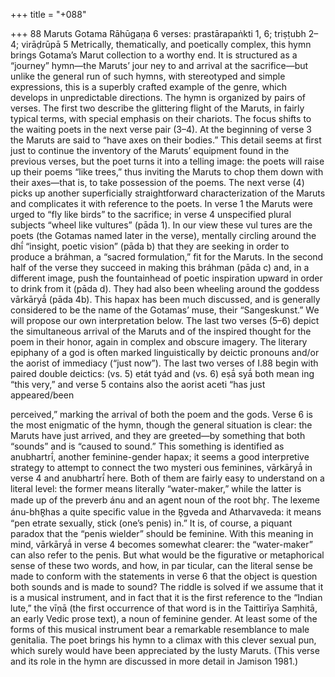 +++
title = "+088"

+++
88
Maruts
Gotama Rāhūgaṇa
6 verses: prastārapaṅkti 1, 6; triṣṭubh 2–4; virāḍrūpā 5
Metrically, thematically, and poetically complex, this hymn brings Gotama’s Marut  collection to a worthy end. It is structured as a “journey” hymn—the Maruts’ jour ney to and arrival at the sacrifice—but unlike the general run of such hymns, with  stereotyped and simple expressions, this is a superbly crafted example of the genre,  which develops in unpredictable directions.
The hymn is organized by pairs of verses. The first two describe the glittering  flight of the Maruts, in fairly typical terms, with special emphasis on their chariots.  The focus shifts to the waiting poets in the next verse pair (3–4). At the beginning  of verse 3 the Maruts are said to “have axes on their bodies.” This detail seems at  first just to continue the inventory of the Maruts’ equipment found in the previous  verses, but the poet turns it into a telling image: the poets will raise up their poems  “like trees,” thus inviting the Maruts to chop them down with their axes—that is,  to take possession of the poems. The next verse (4) picks up another superficially  straightforward characterization of the Maruts and complicates it with reference to  the poets. In verse 1 the Maruts were urged to “fly like birds” to the sacrifice; in verse  4 unspecified plural subjects “wheel like vultures” (pāda 1). In our view these vul tures are the poets (the Gotamas named later in the verse), mentally circling around  the dhī́ “insight, poetic vision” (pāda b) that they are seeking in order to produce a  bráhman, a “sacred formulation,” fit for the Maruts. In the second half of the verse  they succeed in making this bráhman (pāda c) and, in a different image, push the  fountainhead of poetic inspiration upward in order to drink from it (pāda d). They  had also been wheeling around the goddess vārkāryā́ (pāda 4b). This hapax has  been much discussed, and is generally considered to be the name of the Gotamas’  muse, their “Sangeskunst.” We will propose our own interpretation below.
The last two verses (5–6) depict the simultaneous arrival of the Maruts and of  the inspired thought for the poem in their honor, again in complex and obscure  imagery. The literary epiphany of a god is often marked linguistically by deictic  pronouns and/or the aorist of immediacy (“just now”). The last two verses of I.88  begin with paired double deictics: (vs. 5) etát tyád and (vs. 6) eṣā́ syā́ both mean
ing “this very,” and verse 5 contains also the aorist aceti “has just appeared/been

perceived,” marking the arrival of both the poem and the gods. Verse 6 is the most  enigmatic of the hymn, though the general situation is clear: the Maruts have just  arrived, and they are greeted—by something that both “sounds” and is “caused  to sound.” This something is identified as anubhartrī́, another feminine-gender  hapax; it seems a good interpretive strategy to attempt to connect the two mysteri
ous feminines, vārkāryā́ in verse 4 and anubhartrī́ here. Both of them are fairly easy  to understand on a literal level: the former means literally “water-maker,” while the  latter is made up of the preverb ánu and an agent noun of the root bhr̥. The lexeme  ánu-bhR̥has a quite specific value in the R̥gveda and Atharvaveda: it means “pen
etrate sexually, stick (one’s penis) in.” It is, of course, a piquant paradox that the  “penis wielder” should be feminine. With this meaning in mind, vārkāryā́ in verse 4  becomes somewhat clearer: the “water-maker” can also refer to the penis. But what  would be the figurative or metaphorical sense of these two words, and how, in par
ticular, can the literal sense be made to conform with the statements in verse 6 that  the object is question both sounds and is made to sound? The riddle is solved if we  assume that it is a musical instrument, and in fact that it is the first reference to the  “Indian lute,” the vīṇā (the first occurrence of that word is in the Taittirīya Saṃhitā,  an early Vedic prose text), a noun of feminine gender. At least some of the forms  of this musical instrument bear a remarkable resemblance to male genitalia. The  poet brings his hymn to a climax with this clever sexual pun, which surely would  have been appreciated by the lusty Maruts. (This verse and its role in the hymn are  discussed in more detail in Jamison 1981.)